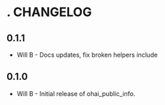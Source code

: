 . CHANGELOG
===========

0.1.1
-----
- Will B - Docs updates, fix broken helpers include

0.1.0
-----
- Will B - Initial release of ohai_public_info.
